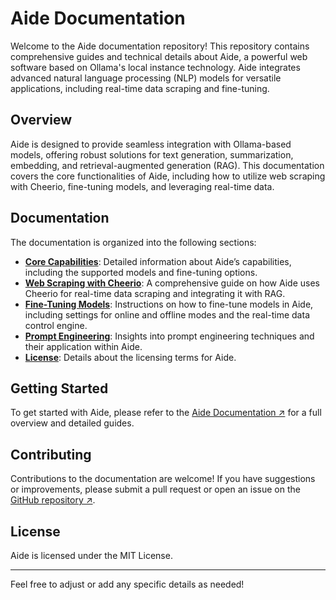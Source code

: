 # Aide Documentation

Welcome to the Aide documentation repository! This repository contains comprehensive guides and technical details about Aide, a powerful web software based on Ollama's local instance technology. Aide integrates advanced natural language processing (NLP) models for versatile applications, including real-time data scraping and fine-tuning.

## Overview

Aide is designed to provide seamless integration with Ollama-based models, offering robust solutions for text generation, summarization, embedding, and retrieval-augmented generation (RAG). This documentation covers the core functionalities of Aide, including how to utilize web scraping with Cheerio, fine-tuning models, and leveraging real-time data.

## Documentation

The documentation is organized into the following sections:

- **[Core Capabilities](./docs/core-capabilities.md)**: Detailed information about Aide’s capabilities, including the supported models and fine-tuning options.
- **[Web Scraping with Cheerio](./docs/web-scraping-cheerio.md)**: A comprehensive guide on how Aide uses Cheerio for real-time data scraping and integrating it with RAG.
- **[Fine-Tuning Models](./docs/fine-tuning-models.md)**: Instructions on how to fine-tune models in Aide, including settings for online and offline modes and the real-time data control engine.
- **[Prompt Engineering](./docs/prompt-engineering.md)**: Insights into prompt engineering techniques and their application within Aide.
- **[License](./license.mdx)**: Details about the licensing terms for Aide.

## Getting Started

To get started with Aide, please refer to the [Aide Documentation ↗](https://aide-docs.vercel.app) for a full overview and detailed guides.

## Contributing

Contributions to the documentation are welcome! If you have suggestions or improvements, please submit a pull request or open an issue on the [GitHub repository ↗](https://github.com/somritdagupta/aide).

## License

Aide is licensed under the MIT License.

---

Feel free to adjust or add any specific details as needed!